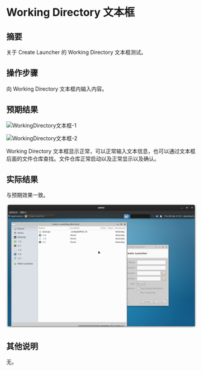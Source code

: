 # Working Directory 文本框

## 摘要

关于 Create Launcher 的 Working Directory 文本框测试。

## 操作步骤

向 Working Directory 文本框内输入内容。

## 预期结果

![WorkingDirectory文本框-1](./img/WorkingDirectory文本框-1.png)

![WorkingDirectory文本框-2](./img/WorkingDirectory文本框-2.png)

Working Directory 文本框显示正常，可以正常输入文本信息，也可以通过文本框后面的文件仓库查找。文件仓库正常启动以及正常显示以及确认。


## 实际结果

与预期效果一致。

![WorkingDirectory文本框-3](./img/WorkingDirectory文本框-3.png)

## 其他说明

无。
